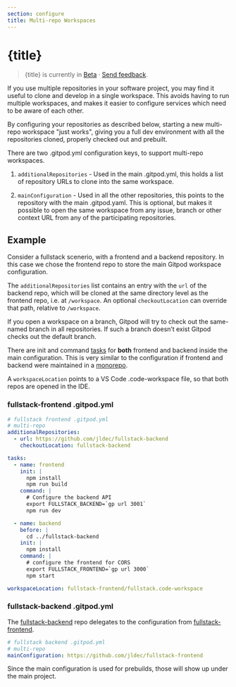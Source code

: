 ```yaml
---
section: configure
title: Multi-repo Workspaces
---
```


<script context="module">
  export const prerender = true;
</script>

# {title}

> {title} is currently in [Beta](/docs/references/gitpod-releases) · [Send feedback](https://github.com/gitpod-io/gitpod/issues/8623).

If you use multiple repositories in your software project, you may find it useful to clone and develop in a single workspace. This avoids having to run multiple workspaces, and makes it easier to configure services which need to be aware of each other.

By configuring your repositories as described below, starting a new multi-repo workspace "just works", giving you a full dev environment with all the repositories cloned, properly checked out and prebuilt.

There are two .gitpod.yml configuration keys, to support multi-repo workspaces.

1. `additionalRepositories` - Used in the main .gitpod.yml, this holds a list of repository URLs to clone into the same workspace.

2. `mainConfiguration` - Used in all the other repositories, this points to the repository with the main .gitpod.yaml. This is optional, but makes it possible to open the same workspace from any issue, branch or other context URL from any of the participating repositories.

## Example

Consider a fullstack scenerio, with a frontend and a backend repository. In this case we chose the frontend repo to store the main Gitpod workspace configuration.

The `additionalRepositories` list contains an entry with the `url` of the backend repo, which will be cloned at the same directory level as the frontend repo, i.e. at `/workspace`. An optional `checkoutLocation` can override that path, relative to `/workspace`.

If you open a workspace on a branch, Gitpod will try to check out the same-named branch in all repositories. If such a branch doesn’t exist Gitpod checks out the default branch.

There are init and command [tasks](/docs/config-start-tasks) for **both** frontend and backend inside the main configuration. This is very similar to the configuration if frontend and backend were maintained in a [monorepo](https://github.com/jldec/fullstack).

A `workspaceLocation` points to a VS Code .code-workspace file, so that both repos are opened in the IDE.

### fullstack-frontend .gitpod.yml

```yaml
# fullstack frontend .gitpod.yml
# multi-repo
additionalRepositories:
  - url: https://github.com/jldec/fullstack-backend
    checkoutLocation: fullstack-backend

tasks:
  - name: frontend
    init: |
      npm install
      npm run build
    command: |
      # Configure the backend API
      export FULLSTACK_BACKEND=`gp url 3001`
      npm run dev

  - name: backend
    before: |
      cd ../fullstack-backend
    init: |
      npm install
    command: |
      # configure the frontend for CORS
      export FULLSTACK_FRONTEND=`gp url 3000`
      npm start

workspaceLocation: fullstack-frontend/fullstack.code-workspace
```

### fullstack-backend .gitpod.yml

The [fullstack-backend](https://github.com/jldec/fullstack-backend) repo delegates to the configuration from [fullstack-frontend](https://github.com/jldec/fullstack-frontend).

```yaml
# fullstack backend .gitpod.yml
# multi-repo
mainConfiguration: https://github.com/jldec/fullstack-frontend
```

Since the main configuration is used for prebuilds, those will show up under the main project.
